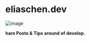# eliaschen.dev

![image](https://user-images.githubusercontent.com/76611085/193322902-540e9833-502e-480b-b1ec-31dd4839a813.png)

**hare Posts & Tips around of develop.**
